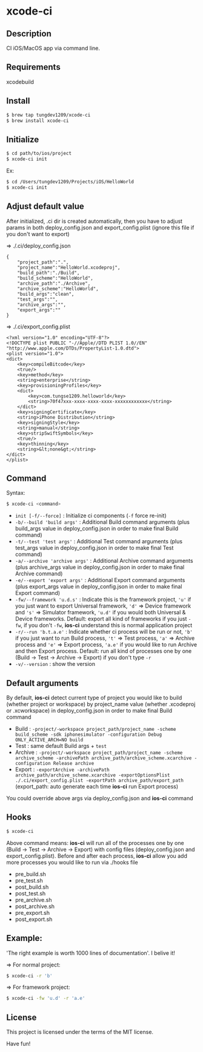 # xcode-ci

## Description
CI iOS/MacOS app via command line.   

## Requirements
xcodebuild

## Install
```sh
$ brew tap tungdev1209/xcode-ci
$ brew install xcode-ci
```
## Initialize
```sh
$ cd path/to/ios/project
$ xcode-ci init
```
Ex:
```sh
$ cd /Users/tungdev1209/Projects/iOS/HelloWorld
$ xcode-ci init
```
## Adjust default value
After initialized, .ci dir is created automatically, then you have to adjust params in both deploy_config.json and export_config.plist (ignore this file if you don't want to export)

=> ./.ci/deploy_config.json
```
{
    "project_path":".",
    "project_name":"HelloWorld.xcodeproj",
    "build_path":"./Build",
    "build_scheme":"HelloWorld",
    "archive_path":"./Archive",
    "archive_scheme":"HelloWorld",
    "build_args":"clean",
    "test_args":"",
    "archive_args":"",
    "export_args":""
}
```

=> ./.ci/export_config.plist
```
<?xml version="1.0" encoding="UTF-8"?>
<!DOCTYPE plist PUBLIC "-//Apple//DTD PLIST 1.0//EN" "http://www.apple.com/DTDs/PropertyList-1.0.dtd">
<plist version="1.0">
<dict>
	<key>compileBitcode</key>
	<true/>
	<key>method</key>
	<string>enterprise</string>
	<key>provisioningProfiles</key>
	<dict>
		<key>com.tungse1209.helloworld</key>
		<string>70f47xxx-xxxx-xxxx-xxxx-xxxxxxxxxxxx</string>
	</dict>
	<key>signingCertificate</key>
	<string>iPhone Distribution</string>
	<key>signingStyle</key>
	<string>manual</string>
	<key>stripSwiftSymbols</key>
	<true/>
	<key>thinning</key>
	<string>&lt;none&gt;</string>
</dict>
</plist>
```

## Command
Syntax: 
```sh
$ xcode-ci <command>
```
* ```init [-f/--force]``` : Initialize ci components (```-f``` force re-init)
* ```-b/--build 'build args'``` : Additional Build command arguments (plus build_args value in deploy_config.json in order to make final Build command)
* ```-t/--test 'test args'``` : Additional Test command arguments (plus test_args value in deploy_config.json in order to make final Test command)
* ```-a/--archive 'archive args'``` : Additional Archive command arguments (plus archive_args value in deploy_config.json in order to make final Archive command)
* ```-e/--export 'export args'``` : Additional Export command arguments (plus export_args value in deploy_config.json in order to make final Export command)
* ```-fw/--framework 'u.d.s'``` : Indicate this is the framework project, ```'u'``` if you just want to export Universal framework, ```'d'``` => Device framework and ```'s'``` => Simulator framework, ```'u.d'``` if you would both Universal & Device frameworks. Default: export all kind of frameworks if you just ```-fw```, if you don't ```-fw```, **ios-ci** understand this is normal application project
* ```-r/--run 'b.t.a.e'``` : Indicate whether ci process will be run or not, ```'b'``` if you just want to run Build process, ```'t'``` => Test process, ```'a'``` => Archive process and ```'e'``` => Export process, ```'a.e'``` if you would like to run Archive and then Export process. Default: run all kind of processes one by one (Build -> Test -> Archive -> Export) if you don't type ```-r```
* ```-v/--version``` : show the version

## Default arguments
By default, **ios-ci** detect current type of project you would like to build (whether project or workspace) by project_name value (whether .xcodeproj or .xcworkspace) in deploy_config.json in order to make final Build command

* Build : ```-project/-workspace project_path/project_name -scheme build_scheme -sdk iphonesimulator -configuration Debug ONLY_ACTIVE_ARCH=NO build```
* Test : same default Build args + ```test```
* Archive : ```-project/-workspace project_path/project_name -scheme archive_scheme -archivePath archive_path/archive_scheme.xcarchive -configuration Release archive```
* Export : ```-exportArchive -archivePath archive_path/archive_scheme.xcarchive -exportOptionsPlist ./.ci/export_config.plist -exportPath archive_path/export_path``` (export_path: auto generate each time **ios-ci** run Export process)

You could override above args via deploy_config.json and **ios-ci** command   

## Hooks
```sh
$ xcode-ci
```
Above command means: **ios-ci** will run all of the processes one by one (Build -> Test -> Archive -> Export) with config files (deploy_config.json and export_config.plist). Before and after each process, **ios-ci** allow you add more processes you would like to run via ./hooks file
* pre_build.sh
* pre_test.sh
* post_build.sh
* post_test.sh
* pre_archive.sh
* post_archive.sh
* pre_export.sh
* post_export.sh

## Example:
'The right example is worth 1000 lines of documentation'. I belive it!

=> For normal project:
```sh
$ xcode-ci -r 'b'
```
=> For framework project:
```sh
$ xcode-ci -fw 'u.d' -r 'a.e'
```

## License
This project is licensed under the terms of the MIT license.


Have fun!
